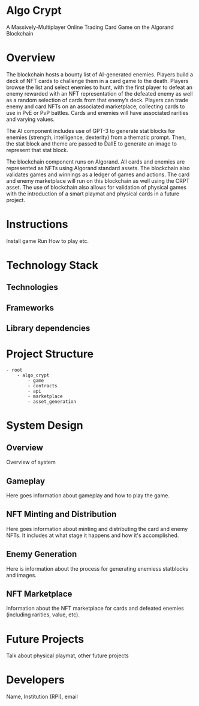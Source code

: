 # Algo Crypt

A Massively-Multiplayer Online Trading Card Game on the Algorand Blockchain

# Overview

The blockchain hosts a bounty list of AI-generated enemies. Players build a deck of NFT cards to challenge them in a card game to the death. Players browse the list and select enemies to hunt, with the first player to defeat an enemy rewarded with an NFT representation of the defeated enemy as well as a random selection of cards from that enemy’s deck. Players can trade enemy and card NFTs on an associated marketplace, collecting cards to use in PvE or PvP battles. Cards and enemies will have associated rarities and varying values.

The AI component includes use of GPT-3 to generate stat blocks for enemies (strength, intelligence, dexterity) from a thematic prompt. Then, the stat block and theme are passed to DallE to generate an image to represent that stat block. 

The blockchain component runs on Algorand. All cards and enemies are represented as NFTs using Algorand standard assets. The blockchain also validates games and winnings as a ledger of games and actions. The card and enemy marketplace will run on this blockchain as well using the CRPT asset. The use of blockchain also allows for validation of physical games with the introduction of a smart playmat and physical cards in a future project.

# Instructions

Install game
Run
How to play
etc.

# Technology Stack

## Technologies
## Frameworks
## Library dependencies

# Project Structure

```
- root
    - algo_crypt
        - game
        - contracts
        - api
        - marketplace
        - asset_generation
```

# System Design

## Overview

Overview of system

## Gameplay

Here goes information about gameplay and how to play the game.

## NFT Minting and Distribution

Here goes information about minting and distributing the card and enemy NFTs. It includes at what stage it happens and how it's accomplished.

## Enemy Generation

Here is information about the process for generating enemiess statblocks and images.

## NFT Marketplace

Information about the NFT marketplace for cards and defeated enemies (including rarities, value, etc).

# Future Projects

Talk about physical playmat, other future projects

# Developers

Name, Institution (RPI), email

